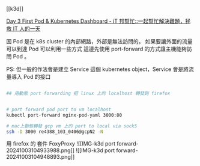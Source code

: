 [[k3d]]



[Day 3 First Pod & Kubernetes Dashboard - iT 邦幫忙::一起幫忙解決難題，拯救 IT 人的一天](https://ithelp.ithome.com.tw/articles/10320337)


因 Pod 是在 k8s cluster 的內部網路，外部是無法訪問的。
如果要讓外面的流量可以到達 Pod 可以利用一些方式
這邊先使用 port-forward 的方式讓主機能夠訪問 Pod 。

PS: 但一般的作法會是建立 Service 這個 kubernetes object，Service 會是將流量導入 Pod 的接口

```sh

## 用動態 port forwarding 把 linux 上的 localhost 轉發到 firefox


# port forward pod port to vm localhost
kubectl port-forward nginx-pod-yaml 3000:80

# mac上動態轉發 gcp vm 上的 port to local via sock5
ssh -D 3000 re4388_103_0406@gcpN2 -N

```

用 firefox 的 套件 FoxyProxy
![[IMG-k3d port forward-20241003104933988.png]]
![[IMG-k3d port forward-20241003104948893.png]]
